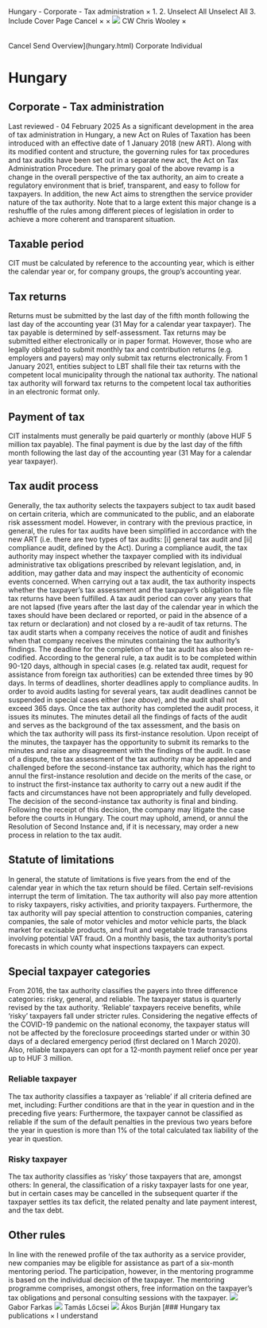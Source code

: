 Hungary - Corporate - Tax administration
×
1.
2.
Unselect All
Unselect All
3.
Include Cover Page
Cancel
×
×
![](-/media/world-wide-tax-summaries/attachments/global---chris-wooley.ashx%3Frev=ac5e5f3223b34096b1afc2a6009c7320&revision=ac5e5f32-23b3-4096-b1af-c2a6009c7320&hash=859B7ADC84DC2CBEC9760E9E6EE7DE6D0A8BFCDF)
CW
Chris Wooley
×
######
Cancel
Send
Overview](hungary.html)
Corporate
Individual
# Hungary
## Corporate - Tax administration
Last reviewed - 04 February 2025
As a significant development in the area of tax administration in Hungary, a new Act on Rules of Taxation has been introduced with an effective date of 1 January 2018 (new ART). Along with its modified content and structure, the governing rules for tax procedures and tax audits have been set out in a separate new act, the Act on Tax Administration Procedure.
The primary goal of the above revamp is a change in the overall perspective of the tax authority, an aim to create a regulatory environment that is brief, transparent, and easy to follow for taxpayers. In addition, the new Act aims to strengthen the service provider nature of the tax authority. Note that to a large extent this major change is a reshuffle of the rules among different pieces of legislation in order to achieve a more coherent and transparent situation.
## Taxable period
CIT must be calculated by reference to the accounting year, which is either the calendar year or, for company groups, the group’s accounting year.
## Tax returns
Returns must be submitted by the last day of the fifth month following the last day of the accounting year (31 May for a calendar year taxpayer). The tax payable is determined by self-assessment.
Tax returns may be submitted either electronically or in paper format. However, those who are legally obligated to submit monthly tax and contribution returns (e.g. employers and payers) may only submit tax returns electronically.
From 1 January 2021, entities subject to LBT shall file their tax returns with the competent local municipality through the national tax authority. The national tax authority will forward tax returns to the competent local tax authorities in an electronic format only.
## Payment of tax
CIT instalments must generally be paid quarterly or monthly (above HUF 5 million tax payable). The final payment is due by the last day of the fifth month following the last day of the accounting year (31 May for a calendar year taxpayer).
## Tax audit process
Generally, the tax authority selects the taxpayers subject to tax audit based on certain criteria, which are communicated to the public, and an elaborate risk assessment model. However, in contrary with the previous practice, in general, the rules for tax audits have been simplified in accordance with the new ART (i.e. there are two types of tax audits: [i] general tax audit and [ii] compliance audit, defined by the Act).
During a compliance audit, the tax authority may inspect whether the taxpayer complied with its individual administrative tax obligations prescribed by relevant legislation, and, in addition, may gather data and may inspect the authenticity of economic events concerned.
When carrying out a tax audit, the tax authority inspects whether the taxpayer’s tax assessment and the taxpayer’s obligation to file tax returns have been fulfilled.
A tax audit period can cover any years that are not lapsed (five years after the last day of the calendar year in which the taxes should have been declared or reported, or paid in the absence of a tax return or declaration) and not closed by a re-audit of tax returns. The tax audit starts when a company receives the notice of audit and finishes when that company receives the minutes containing the tax authority’s findings.
The deadline for the completion of the tax audit has also been re-codified. According to the general rule, a tax audit is to be completed within 90-120 days, although in special cases (e.g. related tax audit, request for assistance from foreign tax authorities) can be extended three times by 90 days. In terms of deadlines, shorter deadlines apply to compliance audits.
In order to avoid audits lasting for several years, tax audit deadlines cannot be suspended in special cases either (*see above*), and the audit shall not exceed 365 days.
Once the tax authority has completed the audit process, it issues its minutes. The minutes detail all the findings of facts of the audit and serves as the background of the tax assessment, and the basis on which the tax authority will pass its first-instance resolution. Upon receipt of the minutes, the taxpayer has the opportunity to submit its remarks to the minutes and raise any disagreement with the findings of the audit.
In case of a dispute, the tax assessment of the tax authority may be appealed and challenged before the second-instance tax authority, which has the right to annul the first-instance resolution and decide on the merits of the case, or to instruct the first-instance tax authority to carry out a new audit if the facts and circumstances have not been appropriately and fully developed.
The decision of the second-instance tax authority is final and binding. Following the receipt of this decision, the company may litigate the case before the courts in Hungary. The court may uphold, amend, or annul the Resolution of Second Instance and, if it is necessary, may order a new process in relation to the tax audit.
## Statute of limitations
In general, the statute of limitations is five years from the end of the calendar year in which the tax return should be filed. Certain self-revisions interrupt the term of limitation.
The tax authority will also pay more attention to risky taxpayers, risky activities, and priority taxpayers. Furthermore, the tax authority will pay special attention to construction companies, catering companies, the sale of motor vehicles and motor vehicle parts, the black market for excisable products, and fruit and vegetable trade transactions involving potential VAT fraud.
On a monthly basis, the tax authority’s portal forecasts in which county what inspections taxpayers can expect.
## Special taxpayer categories
From 2016, the tax authority classifies the payers into three difference categories: risky, general, and reliable. The taxpayer status is quarterly revised by the tax authority. ‘Reliable’ taxpayers receive benefits, while ‘risky’ taxpayers fall under stricter rules.
Considering the negative effects of the COVID-19 pandemic on the national economy, the taxpayer status will not be affected by the foreclosure proceedings started under or within 30 days of a declared emergency period (first declared on 1 March 2020). Also, reliable taxpayers can opt for a 12-month payment relief once per year up to HUF 3 million.
### Reliable taxpayer
The tax authority classifies a taxpayer as ‘reliable’ if all criteria defined are met, including:
Further conditions are that in the year in question and in the preceding five years:
Furthermore, the taxpayer cannot be classified as reliable if the sum of the default penalties in the previous two years before the year in question is more than 1% of the total calculated tax liability of the year in question.
### Risky taxpayer
The tax authority classifies as ‘risky’ those taxpayers that are, amongst others:
In general, the classification of a risky taxpayer lasts for one year, but in certain cases may be cancelled in the subsequent quarter if the taxpayer settles its tax deficit, the related penalty and late payment interest, and the tax debt.
## Other rules
In line with the renewed profile of the tax authority as a service provider, new companies may be eligible for assistance as part of a six-month mentoring period. The participation, however, in the mentoring programme is based on the individual decision of the taxpayer. The mentoring programme comprises, amongst others, free information on the taxpayer’s tax obligations and personal consulting sessions with the taxpayer.
![](-/media/world-wide-tax-summaries/hungarygabor-farkasfarkas-gbortlsjpg20240709024722623.ashx%3Frev=542229a3f54640178c5dae261b33a176&revision=542229a3-f546-4017-8c5d-ae261b33a176&hash=A1B240E8D178DDA8E0BE4D1A5E4B13AB77AD71C8)
Gabor Farkas
![](-/media/world-wide-tax-summaries/attachments/hungary---tamas-locsei.ashx%3Frev=c9a703321ecc416ab809be6a2c2d2aa2&revision=c9a70332-1ecc-416a-b809-be6a2c2d2aa2&hash=8455C9B40C8343AA115F58DB932E4657CB73488D)
Tamás Lőcsei
![](-/media/world-wide-tax-summaries/attachments/hungary---akos_burjan.ashx%3Frev=da30409d0004480588024f05799ec6aa&revision=da30409d-0004-4805-8802-4f05799ec6aa&hash=BCF045D2D73D1F814093B6401FB5873D6D9F18EC)
Ákos Burján
[### Hungary tax publications
×
I understand